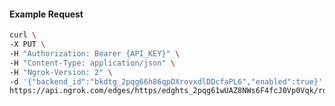 <!-- Code generated for API Clients. DO NOT EDIT. -->

#### Example Request

```bash
curl \
-X PUT \
-H "Authorization: Bearer {API_KEY}" \
-H "Content-Type: application/json" \
-H "Ngrok-Version: 2" \
-d '{"backend_id":"bkdtg_2pqg66h86qpOXrovxdlDDcfaPL6","enabled":true}' \
https://api.ngrok.com/edges/https/edghts_2pqg61wUAZ8NWs6F4fcJ0Vp0Vqk/routes/edghtsrt_2pqg630kCQXIpWTGRc4GRMbWImV/backend
```
